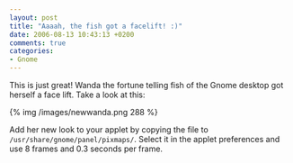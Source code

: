 ```yaml
---
layout: post
title: "Aaaah, the fish got a facelift! :)"
date: 2006-08-13 10:43:13 +0200
comments: true
categories: 
- Gnome
---
```


This is just great!  Wanda the fortune telling fish of the Gnome desktop
got herself a face lift.  Take a look at this:

{% img /images/newwanda.png 288 %}

Add her new look to your applet by copying the file to
`/usr/share/gnome/panel/pixmaps/`.  Select it in the applet preferences
and use 8 frames and 0.3 seconds per frame.
